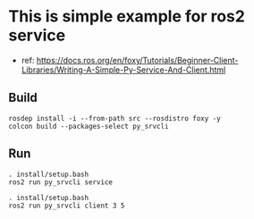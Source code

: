 # This is simple example for ros2 service 
- ref: https://docs.ros.org/en/foxy/Tutorials/Beginner-Client-Libraries/Writing-A-Simple-Py-Service-And-Client.html 

## Build
```
rosdep install -i --from-path src --rosdistro foxy -y
colcon build --packages-select py_srvcli
```

## Run
```
. install/setup.bash
ros2 run py_srvcli service
```
```
. install/setup.bash
ros2 run py_srvcli client 3 5
```
